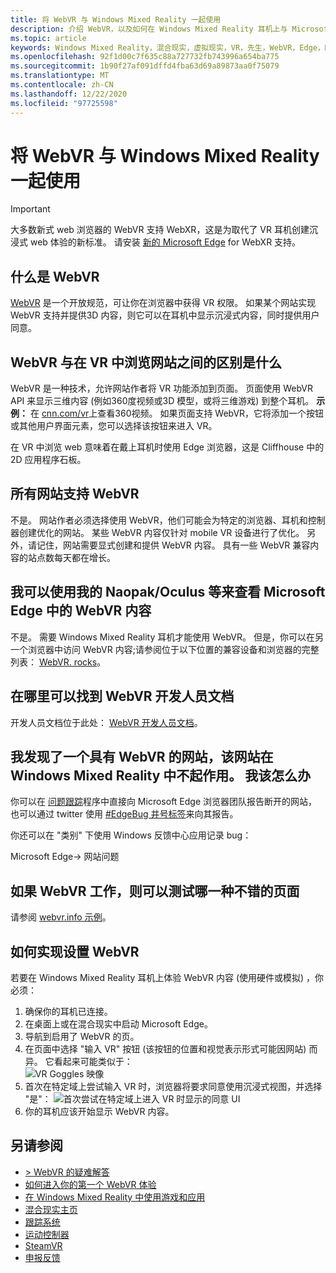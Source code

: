 ```yaml
---
title: 将 WebVR 与 Windows Mixed Reality 一起使用
description: 介绍 WebVR，以及如何在 Windows Mixed Reality 耳机上与 Microsoft Edge 结合使用。
ms.topic: article
keywords: Windows Mixed Reality，混合现实，虚拟现实，VR，先生，WebVR，Edge，Microsoft Edge，web 浏览
ms.openlocfilehash: 92f1d00c7f635c88a727732fb743996a654ba775
ms.sourcegitcommit: 1b90f27af091dffd4fba63d69a89873aa0f75079
ms.translationtype: MT
ms.contentlocale: zh-CN
ms.lasthandoff: 12/22/2020
ms.locfileid: "97725598"
---
```

# <a name="using-webvr-with-windows-mixed-reality"></a>将 WebVR 与 Windows Mixed Reality 一起使用

>[!IMPORTANT]
>大多数新式 web 浏览器的 WebVR 支持 WebXR，这是为取代了 VR 耳机创建沉浸式 web 体验的新标准。 请安装 [新的 Microsoft Edge](using-microsoft-edge.md) for WebXR 支持。

## <a name="what-is-webvr"></a>什么是 WebVR

[WebVR](https://webvr.info) 是一个开放规范，可让你在浏览器中获得 VR 权限。 如果某个网站实现 WebVR 支持并提供3D 内容，则它可以在耳机中显示沉浸式内容，同时提供用户同意。

## <a name="what-is-the-difference-between-webvr-and-browsing-the-web-in-vr"></a>WebVR 与在 VR 中浏览网站之间的区别是什么

WebVR 是一种技术，允许网站作者将 VR 功能添加到页面。 页面使用 WebVR API 来显示三维内容 (例如360度视频或3D 模型，或将三维游戏) 到整个耳机。 **示例：** 在 [cnn.com/vr](http://cnn.com/vr)上查看360视频。 如果页面支持 WebVR，它将添加一个按钮或其他用户界面元素，您可以选择该按钮来进入 VR。

在 VR 中浏览 web 意味着在戴上耳机时使用 Edge 浏览器，这是 Cliffhouse 中的2D 应用程序石板。

## <a name="do-all-websites-support-webvr"></a>所有网站支持 WebVR

不是。 网站作者必须选择使用 WebVR，他们可能会为特定的浏览器、耳机和控制器创建优化的网站。 某些 WebVR 内容仅针对 mobile VR 设备进行了优化。 另外，请记住，网站需要显式创建和提供 WebVR 内容。 具有一些 WebVR 兼容内容的站点数每天都在增长。

## <a name="can-i-use-my-viveoculus-etc-to-view-webvr-content-in-microsoft-edge"></a>我可以使用我的 Naopak/Oculus 等来查看 Microsoft Edge 中的 WebVR 内容

不是。 需要 Windows Mixed Reality 耳机才能使用 WebVR。 但是，你可以在另一个浏览器中访问 WebVR 内容;请参阅位于以下位置的兼容设备和浏览器的完整列表： [WebVR. rocks](http://webvr.rocks/)。

## <a name="where-can-i-find-the-webvr-developer-documentation"></a>在哪里可以找到 WebVR 开发人员文档

开发人员文档位于此处： [WebVR 开发人员文档](https://docs.microsoft.com/microsoft-edge/webvr/)。

## <a name="ive-found-a-website-with-webvr-that-doesnt-work-in-windows-mixed-reality-what-do-i-do"></a>我发现了一个具有 WebVR 的网站，该网站在 Windows Mixed Reality 中不起作用。 我该怎么办

你可以在 [问题跟踪](https://developer.microsoft.com/en-us/microsoft-edge/platform/issues/)程序中直接向 Microsoft Edge 浏览器团队报告断开的网站，也可以通过 twitter 使用 [#EdgeBug 井号标签](https://blogs.windows.com/msedgedev/2016/08/11/edgebug-twitter/)来向其报告。

你还可以在 "类别" 下使用 Windows 反馈中心应用记录 bug：

Microsoft Edge-> 网站问题

## <a name="what-is-a-good-page-to-test-if-webvr-is-working"></a>如果 WebVR 工作，则可以测试哪一种不错的页面

请参阅 [webvr.info 示例](http://webvr.info/samples/XX-vr-controllers.html)。

## <a name="how-do-i-set-up-webvr"></a>如何实现设置 WebVR

若要在 Windows Mixed Reality 耳机上体验 WebVR 内容 (使用硬件或模拟) ，你必须：

1. 确保你的耳机已连接。
2. 在桌面上或在混合现实中启动 Microsoft Edge。
3. 导航到启用了 WebVR 的页。
4. 在页面中选择 "输入 VR" 按钮 (该按钮的位置和视觉表示形式可能因网站) 而异。 它看起来可能类似于： \
   ![VR Goggles 映像](images/75px-enter-vr.png)
5. 首次在特定域上尝试输入 VR 时，浏览器将要求同意使用沉浸式视图，并选择 "是"： ![首次尝试在特定域上进入 VR 时显示的同意 UI](images/1053px-Webvr-consent-ui.png)
6. 你的耳机应该开始显示 WebVR 内容。

## <a name="see-also"></a>另请参阅

* [> WebVR 的疑难解答](webvr-questions.md)
* [如何进入你的第一个 WebVR 体验](using-games-and-apps-in-windows-mixed-reality.md#how-to-get-into-your-first-webvr-experience)
* [在 Windows Mixed Reality 中使用游戏和应用](using-games-and-apps-in-windows-mixed-reality.md)
* [混合现实主页](your-mixed-reality-home.md)
* [跟踪系统](tracking-system.md)
* [运动控制器](controllers-in-wmr.md)
* [SteamVR](using-steamvr-with-windows-mixed-reality.md)
* [申报反馈](filing-feedback.md)
